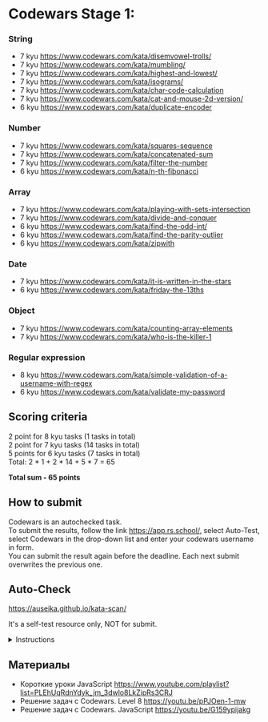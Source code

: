 # Codewars Stage 1:

### String
- 7 kyu https://www.codewars.com/kata/disemvowel-trolls/ 
- 7 kyu https://www.codewars.com/kata/mumbling/
- 7 kyu https://www.codewars.com/kata/highest-and-lowest/
- 7 kyu https://www.codewars.com/kata/isograms/
- 7 kyu https://www.codewars.com/kata/char-code-calculation
- 7 kyu https://www.codewars.com/kata/cat-and-mouse-2d-version/
- 6 kyu https://www.codewars.com/kata/duplicate-encoder

### Number
- 7 kyu https://www.codewars.com/kata/squares-sequence
- 7 kyu https://www.codewars.com/kata/concatenated-sum
- 7 kyu https://www.codewars.com/kata/filter-the-number
- 6 kyu https://www.codewars.com/kata/n-th-fibonacci

### Array
- 7 kyu https://www.codewars.com/kata/playing-with-sets-intersection
- 7 kyu https://www.codewars.com/kata/divide-and-conquer
- 6 kyu https://www.codewars.com/kata/find-the-odd-int/
- 6 kyu https://www.codewars.com/kata/find-the-parity-outlier
- 6 kyu https://www.codewars.com/kata/zipwith

### Date
- 7 kyu https://www.codewars.com/kata/it-is-written-in-the-stars
- 6 kyu https://www.codewars.com/kata/friday-the-13ths

### Object
- 7 kyu https://www.codewars.com/kata/counting-array-elements
- 7 kyu https://www.codewars.com/kata/who-is-the-killer-1

### Regular expression
- 8 kyu https://www.codewars.com/kata/simple-validation-of-a-username-with-regex 
- 6 kyu https://www.codewars.com/kata/validate-my-password

## Scoring criteria
  2 point for 8 kyu tasks (1 tasks in total)  
  2 point for 7 kyu tasks (14 tasks in total)  
  5 points for 6 kyu tasks (7 tasks in total)  
  Total: 2 * 1 + 2 * 14 + 5 * 7 = 65  

**Total sum - 65 points**

## How to submit 

Codewars is an autochecked task.  
To submit the results, follow the link https://app.rs.school/, select Auto-Test, select Codewars in the drop-down list and enter your codewars username in form.   
You can submit the result again before the deadline. Each next submit overwrites the previous one.

## Auto-Check

  https://auseika.github.io/kata-scan/ 

  It's a self-test resource only, NOT for submit.

<details><summary>Instructions</summary>
<p>

1. Insert the list below into cata scan input.

<pre>
https://www.codewars.com/kata/reversed-strings
https://www.codewars.com/kata/disemvowel-trolls/ 
https://www.codewars.com/kata/mumbling/
https://www.codewars.com/kata/highest-and-lowest/
https://www.codewars.com/kata/isograms/
https://www.codewars.com/kata/char-code-calculation
https://www.codewars.com/kata/cat-and-mouse-2d-version/
https://www.codewars.com/kata/duplicate-encoder
https://www.codewars.com/kata/squares-sequence
https://www.codewars.com/kata/concatenated-sum
https://www.codewars.com/kata/filter-the-number
https://www.codewars.com/kata/n-th-fibonacci
https://www.codewars.com/kata/playing-with-sets-intersection
https://www.codewars.com/kata/divide-and-conquer
https://www.codewars.com/kata/find-the-odd-int/
https://www.codewars.com/kata/find-the-parity-outlier
https://www.codewars.com/kata/zipwith
https://www.codewars.com/kata/it-is-written-in-the-stars
https://www.codewars.com/kata/friday-the-13ths
https://www.codewars.com/kata/counting-array-elements
https://www.codewars.com/kata/who-is-the-killer-1
https://www.codewars.com/kata/simple-validation-of-a-username-with-regex 
https://www.codewars.com/kata/validate-my-password
username
</pre>
2. Change username to your one.

3. Click "Check" to see the result.
</p>
</details>

## Материалы

- Короткие уроки JavaScript https://www.youtube.com/playlist?list=PLEhUqRdnYdyk_jm_3dwlo8LkZipRs3CRJ
- Решение задач с Codewars. Level 8 https://youtu.be/pPJOen-1-mw
- Решение задач с Codewars. JavaScript https://youtu.be/G159ypijakg
